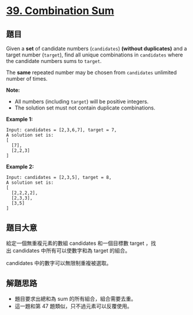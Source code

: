 # [39. Combination Sum](https://leetcode.com/problems/combination-sum/)


## 題目

Given a **set** of candidate numbers (`candidates`) **(without duplicates)** and a target number (`target`), find all unique combinations in `candidates` where the candidate numbers sums to `target`.

The **same** repeated number may be chosen from `candidates` unlimited number of times.

**Note:**

- All numbers (including `target`) will be positive integers.
- The solution set must not contain duplicate combinations.

**Example 1:**


    Input: candidates = [2,3,6,7], target = 7,
    A solution set is:
    [
      [7],
      [2,2,3]
    ]


**Example 2:**


    Input: candidates = [2,3,5], target = 8,
    A solution set is:
    [
      [2,2,2,2],
      [2,3,3],
      [3,5]
    ]


## 題目大意

給定一個無重複元素的數組 candidates 和一個目標數 target ，找出 candidates 中所有可以使數字和為 target 的組合。

candidates 中的數字可以無限制重複被選取。


## 解題思路

- 題目要求出總和為 sum 的所有組合，組合需要去重。
- 這一題和第 47 題類似，只不過元素可以反覆使用。
